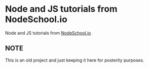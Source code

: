 # Node and JS tutorials from NodeSchool.io
Node and JS tutorials from [NodeSchool.io](https://nodeschool.io/)

## NOTE
This is an old project and just keeping it here for posterity purposes.
